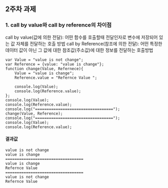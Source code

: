 ## 2주차 과제 ##

### 1. call by value와 call by reference의 차이점 ###
call by value(값에 의한 전달): 어떤 함수를 호출할때 전달인자로 변수에 저장되어 있는 값 자체를 전달하는 호출 방법
call by Reference(참조에 의한 전달): 어떤 특정한 데이터 값이 아닌 그 값에 대한 참조값(주소값)에 대한 정보를 전달하는 호출방법
 
    var Value = "value is not change";
    var Reference = {value: "value is change"};
    function change(Value, Refernece){
        Value = "value is change";
        Reference.value = "Refernce Value ";

        console.log(Value);
        console.log(Reference.value);
    };
    console.log(Value);
    console.log(Reference.value);
    console.log("==================================");
    change(Value, Reference);
    console.log("==================================");
    console.log(Value);
    console.log(Reference.value);
    
#### 결과값 ####
    value is not change
    value is change
    ==================================
    value is change
    Refernce Value 
    ==================================
    value is not change
    Refernce Value 
    

